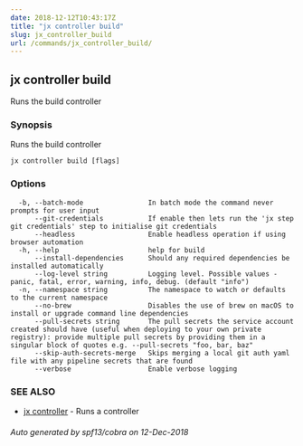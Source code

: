 ```yaml
---
date: 2018-12-12T10:43:17Z
title: "jx controller build"
slug: jx_controller_build
url: /commands/jx_controller_build/
---
```

## jx controller build

Runs the build controller

### Synopsis

Runs the build controller

```
jx controller build [flags]
```

### Options

```
  -b, --batch-mode                In batch mode the command never prompts for user input
      --git-credentials           If enable then lets run the 'jx step git credentials' step to initialise git credentials
      --headless                  Enable headless operation if using browser automation
  -h, --help                      help for build
      --install-dependencies      Should any required dependencies be installed automatically
      --log-level string          Logging level. Possible values - panic, fatal, error, warning, info, debug. (default "info")
  -n, --namespace string          The namespace to watch or defaults to the current namespace
      --no-brew                   Disables the use of brew on macOS to install or upgrade command line dependencies
      --pull-secrets string       The pull secrets the service account created should have (useful when deploying to your own private registry): provide multiple pull secrets by providing them in a singular block of quotes e.g. --pull-secrets "foo, bar, baz"
      --skip-auth-secrets-merge   Skips merging a local git auth yaml file with any pipeline secrets that are found
      --verbose                   Enable verbose logging
```

### SEE ALSO

* [jx controller](/commands/jx_controller/)	 - Runs a controller

###### Auto generated by spf13/cobra on 12-Dec-2018
